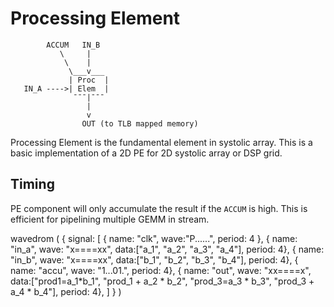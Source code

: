 # Processing Element

```ascii_art
        ACCUM   IN_B
           \     |
            \    |
             \___v___
             | Proc  |
   IN_A ---->| Elem  |
              ¯¯¯|¯¯¯
                 |
                 v
                OUT (to TLB mapped memory)
```

Processing Element is the fundamental element in systolic array. This is a basic implementation of a 2D PE for 2D systolic array or DSP grid.

## Timing

PE component will only accumulate the result if the `ACCUM` is high. This is efficient for pipelining multiple GEMM in stream.

wavedrom (
    { signal: [
      { name: "clk", wave:"P......", period: 4 },
      { name: "in_a", wave: "x====xx", data:["a_1", "a_2", "a_3", "a_4"], period: 4},
      { name: "in_b", wave: "x====xx", data:["b_1", "b_2", "b_3", "b_4"], period: 4},
      { name: "accu", wave: "1...01.", period: 4},
      { name: "out", wave: "xx====x", data:["prod1=a_1*b_1", "prod_1 + a_2 * b_2", "prod_3=a_3 * b_3", "prod_3 + a_4 * b_4"], period: 4},
      ] }
)
